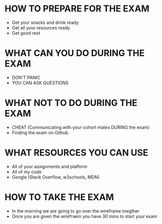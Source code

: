 # HOW TO PREPARE FOR THE EXAM
 - Get your snacks and drink ready
 - Get all your resources ready
 - Get good rest

# WHAT CAN YOU DO DURING THE EXAM
 - DON'T PANIC
 - YOU CAN ASK QUESTIONS

# WHAT NOT TO DO DURING THE EXAM
 - CHEAT (Communicating with your cohort mates DURING the exam)
 - Finding the exam on Github

# WHAT RESOURCES YOU CAN USE
 - All of your assignments and platform
 - All of my code
 - Google (Stack Overflow, w3schools, MDN)

# HOW TO TAKE THE EXAM
 - In the morning we are going to go over the wireframe toegther
 - Once you are given the wirefraem you have 30 mins to start your exam